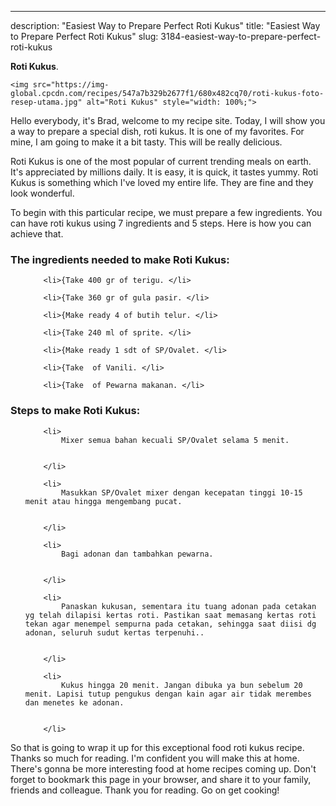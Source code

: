 ---
description: "Easiest Way to Prepare Perfect Roti Kukus"
title: "Easiest Way to Prepare Perfect Roti Kukus"
slug: 3184-easiest-way-to-prepare-perfect-roti-kukus

<p>
	<strong>Roti Kukus</strong>. 
	
</p>
<p>
	
	<img src="https://img-global.cpcdn.com/recipes/547a7b329b2677f1/680x482cq70/roti-kukus-foto-resep-utama.jpg" alt="Roti Kukus" style="width: 100%;">
	
	
</p>
<p>
	Hello everybody, it's Brad, welcome to my recipe site. Today, I will show you a way to prepare a special dish, roti kukus. It is one of my favorites. For mine, I am going to make it a bit tasty. This will be really delicious.
</p>
	
<p>
	
</p>
<p>
	Roti Kukus is one of the most popular of current trending meals on earth. It's appreciated by millions daily. It is easy, it is quick, it tastes yummy. Roti Kukus is something which I've loved my entire life. They are fine and they look wonderful.
</p>

<p>
To begin with this particular recipe, we must prepare a few ingredients. You can have roti kukus using 7 ingredients and 5 steps. Here is how you can achieve that.
</p>

<h3>The ingredients needed to make Roti Kukus:</h3>

<ol>
	
		<li>{Take 400 gr of terigu. </li>
	
		<li>{Take 360 gr of gula pasir. </li>
	
		<li>{Make ready 4 of butih telur. </li>
	
		<li>{Take 240 ml of sprite. </li>
	
		<li>{Make ready 1 sdt of SP/Ovalet. </li>
	
		<li>{Take  of Vanili. </li>
	
		<li>{Take  of Pewarna makanan. </li>
	
</ol>
<p>
	
</p>

<h3>Steps to make Roti Kukus:</h3>

<ol>
	
		<li>
			Mixer semua bahan kecuali SP/Ovalet selama 5 menit.
			
			
		</li>
	
		<li>
			Masukkan SP/Ovalet mixer dengan kecepatan tinggi 10-15 menit atau hingga mengembang pucat.
			
			
		</li>
	
		<li>
			Bagi adonan dan tambahkan pewarna.
			
			
		</li>
	
		<li>
			Panaskan kukusan, sementara itu tuang adonan pada cetakan yg telah dilapisi kertas roti. Pastikan saat memasang kertas roti tekan agar menempel sempurna pada cetakan, sehingga saat diisi dg adonan, seluruh sudut kertas terpenuhi..
			
			
		</li>
	
		<li>
			Kukus hingga 20 menit. Jangan dibuka ya bun sebelum 20 menit. Lapisi tutup pengukus dengan kain agar air tidak merembes dan menetes ke adonan.
			
			
		</li>
	
</ol>

<p>
	
</p>

<p>
	So that is going to wrap it up for this exceptional food roti kukus recipe. Thanks so much for reading. I'm confident you will make this at home. There's gonna be more interesting food at home recipes coming up. Don't forget to bookmark this page in your browser, and share it to your family, friends and colleague. Thank you for reading. Go on get cooking!
</p>
